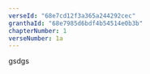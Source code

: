 ```yaml
---
verseId: "68e7cd12f3a365a244292cec"
granthaId: "68e7985d6bdf4b54514e0b3b"
chapterNumber: 1
verseNumber: 1a
---
```


gsdgs
